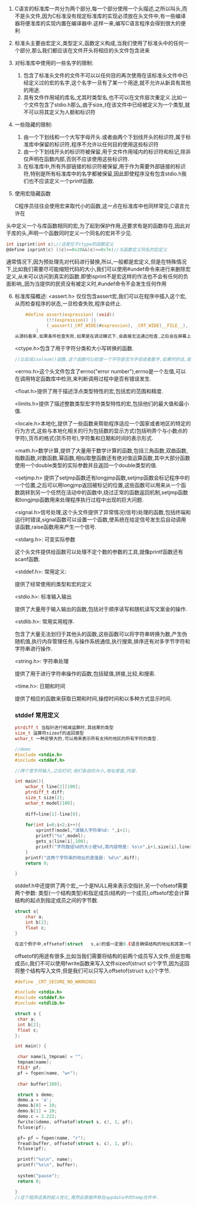 1. C语言的标准库一共分为两个部分,每一个部分使用一个头描述,之所以叫头,而不是头文件,因为C标准没有规定标准库的实现必须放在头文件中,有一些编译器将便准库的实现内置在编译器中.这样一来,编写C语言程序会得到很大的便利

2. 标准头主要由宏定义,类型定义,函数定义构成,当我们使用了标准头中的任何一个部分,那么我们都应该在文件开头将相应的头文件包含进来

3. 对标准库中使用的一些名字的限制:

   1. 包含了标准头文件的文件不可以以任何目的再次使用在该标准头文件中已经定义过的宏的名字,这个名字一旦有了某一个用途,就不允许从新具有其他的用途.
   2. 具有文件作用域的库名,尤其时类型名,也不可以在文件层次重定义.比如一个文件包含了stdio.h那么,由于size_t在该文件中已经被定义为一个类型,就不可以将其定义为人额和标识符

4. 一些隐藏的限制:

   1. 由一个下划线和一个大写字母开头.或者由两个下划线开头的标识符,属于标准库中保留的标识符,程序不允许以任何目的使用这些标识符
   2. 由一个下划线开头的标识符被保留,用于文件作用域内的标识符和标记,除非仅声明在函数内部,否则不应该使用这些标识符.
   3. 在标准库中,所有外部链接的标识符被保留,用于作为需要外部链接的标识符,特别是所有标准库中的名字都被保留,因此即使程序没有包含stdio.h我们也不应该定义一个printf函数.

5. 使用宏隐藏函数

   C程序员往往会使用宏来取代小的函数,这一点在标准库中也同样常见,C语言允许在

头中定义一个与库函数相同的宏,为了起到保护作用,还要求有是的函数存在,因此对于库的头,声明一个函数同时定义一个同名的宏并不少见.

```c
int isprint(int c);//这是位于ctype的函数定义
@define isprint(c) ((c)>=0x20&&(c)<=0x7e)//与函数定义同名的宏定义
```

通常情况下,因为预处理先对代码进行替换,所以,一般都是宏定义,但是在特殊情况下,比如我们需要尽可能缩短代码的大小,我们可以使用#undef命令来进行来删除宏定义,从未可以访问到真实的函数.即使isprint不是宏这样的作法也不会有任何的负面影响,,因为当提供的民资没有被定义时,#undef命令不会发生任何作用

6. 标准库描概述:
   <assert.h> 仅仅包含assert宏,我们可以在程序中插入这个宏,从而检查程序的状态,一旦检查失败,程序会终止.

   ```c
       #define assert(expression) (void)(                                                       \
               (!!(expression)) ||                                                              \
               (_wassert(_CRT_WIDE(#expression), _CRT_WIDE(__FILE__), (unsigned)(__LINE__)), 0) \
           )
   从源码看来,如果条件检查失败,如果是在调试模式下,会直接无法通过检查,之后会在屏幕上打印出错位置.
   ```

   <ctype.h>包含了用于字符分类和大小写转换的函数.

   ```c
   //比如说isalnum()函数,这个函数可以检查一个字符是否为字母或者数字,如果时的话,就为1否则为0.
   ```

   <errno.h>这个头文件包含了errno("error number"),errno是一个左值,可以在调用特定函数库中检测,来判断调用过程中是否有错误发生.

   <float.h>提供了用于描述浮点类型特性的宏,包括宏的范围和精度.

   <limits.h>提供了描述整数类型宏字符类型特性的宏,包括他们的最大值和最小值.

   <locale.h>本地化,提供了一些函数来帮助程序适应一个国家或者地区的特定的行为方式,这些与本地化相关的行为包括数的显示方式(包括哟弄个与小数点的字符),货币的格式(货币符号),字符集和日期和时间的表示形式.

   <math.h>数学计算,提供了大量用于数学计算的函数,包括三角函数,双曲函数,指数函数,对数函数,幂函数,相似取整函数还有绝对值运算函数,其中大部分函数使用一个double类型的实际参数并且返回一个double类型的值.

   <setjmp.h> 提供了setjmp函数还有longjmp函数,setjmp函数会标记程序中的一个位置,之后可以用longjmp返回被标记的位置,这些函数可以用来从一个函数跳转到另一个任然在活动中的函数中,绕过正常的函数返回机制,setjmp函数和longjmp函数用来处理程序执行过程中出现的巨大问题.

   <signal.h>信号处理,这个头文件提供了异常情况(信号)处理的函数,包括终端和运行时错误,signal函数可以设置一个函数,使系统在给定信号发生后自动调用该函数,raise函数用来产生一个信号.

   <stdarg.h>: 可变实际参数
   
   这个头文件提供给函数可以处理不定个数的参数的工具,就像printf函数还有scanf函数.
   
   <stddef.h>: 常用定义:
   
   提供了经常使用的类型和宏的定义
   
   <stdio.h>: 标准输入输出
   
   提供了大量用于输入输出的函数,包括对于顺序读写和随机读写文案金的操作.
   
   <stdlib.h>: 常用实用程序.
   
   包含了大量无法划归于其他头的函数,这些函数可以将字符串转换为数,产生伪随机值,执行内存管理任务,与操作系统通信,执行搜索,排序还有对多字节字符和字符串进行操作.
   
   <string.h>: 字符串处理
   
   提供了用于进行字符串操作的函数,包括赋值,拼接,比较,和搜索.
   
   <time.h>: 日期和时间
   
   提供了相应的函数来获取日期和时间,操控时间和以多种方式显示时间.
   
   
   
   ### stddef 常用定义
   
   ```c
   ptrdiff_t 当指针进行相减运算时,其结果的类型
   size_t 运算符sizeof的返回类型
   wchar_t 一种足够大的,可以用来表示所有支持的地区的所有字符的类型.
   ```
   
   ```c
   //demo
   #include <stdio.h>
   #include <stddef.h>
   
   //两个宽字符输入,之后打印,他们各自的大小,地址差值,内容.
   
   int main(){
       wchar_t line[2][100];
       ptrdiff_t diff;
       size_t size[2];
       wchar_t model[100];
       
       diff=line[1]-line[0];
       
       for(int i=0;i<2;i++){
           sprintf(model,"请输入字符串%d: ",i+1);
           printf("%s",model);
           gets_s(line[i],100);
           printf("字符数组%d的大小是%d,其内容物是: %s\n",i+1,size[i],line[i]);
       }
       printf("这两个字符串的地址的差值是: %d\n",diff);
       return 0;
   
   }
   ```
   
   stddef.h中还提供了两个宏,,一个是NULL用来表示空指针,另一个ofsetof需要两个参数: 类型(一个结构类型)和指定成员(结构的一个成员),offsetof宏会计算结构的起点到指定成员之间的字节数.
   
   ```c
   struct s{
       char a;
       int b[2];
       float c;
   }
   
   在这个例子中,offsetof(struct 	s,a)的值一定是0.C语言确保结构的地址和其第一个成员的地址相同.我们无法确定的说出b和c的偏移量是多少,一种可能是offsetof(struct s,b)的大小是1,因为a的长度是一个字节,offsetof(struct s,c)大小是5,假设整数是16位,但是一些编译器会在结构中留下一些,从而会影响到offsetof的值,例如对于a下面留下一个无效字节的编译器,bc的偏移量应该是2和6,这就是offsetof的优点,对于任何编译器,其都会返回一个正确的偏移量,这样我们可以编写一个移植性很好的程序.
   ```
   
   offsetof的用途有很多,比如当我们需要将结构的前两个成员写入文件,但是忽略成员c,我们不可以使用fwrite函数来写入文件sizeof(struct s)个字节,因为这回将整个结构写入文件,但是我们可以只写入offsetof(struct s,c)个字节.
   
   ```c
   #define _CRT_SECURE_NO_WARNINGS
   
   #include <stdio.h>
   #include <stddef.h>
   #include <stdlib.h>
   
   struct s {
   	char a;
   	int b[2];
   	float c;
   };
   
   int main() {
   
   	char name[L_tmpnam] = "";
   	tmpnam(name);
   	FILE* pf;
   	pf = fopen(name, "w+");
   	
   	char buffer[100];
   
   	struct s demo;
   	demo.a = 'a';
   	demo.b[0] = 10;
   	demo.b[1] = 10;
   	demo.c = 2.222;
   	fwrite(&demo, offsetof(struct s, c), 1, pf);
   	fclose(pf);
   
   	pf= pf = fopen(name, "r");
   	fread(buffer, offsetof(struct s, c), 1, pf);
   	fclose(pf);
   
   	printf("%s\n", name);
   	printf("%s\n", buffer);
      
   	system("pause");
   	return 0;
   
   }
   //这个程序还真的挺人性化,竟然会直接声称在appdata中的temp文件中.
   ```
   
   